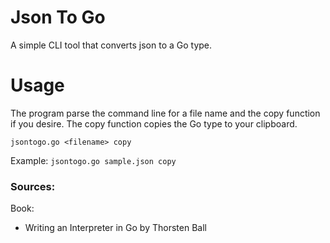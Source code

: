 # Json To Go
A simple CLI tool that converts json to a Go type.

# Usage
The program parse the command line for a file name and the copy function if you desire. The copy function copies the Go type to your clipboard.

`jsontogo.go <filename> copy`

Example:
`jsontogo.go sample.json copy`

### Sources:
Book:
- Writing an Interpreter in Go by Thorsten Ball
